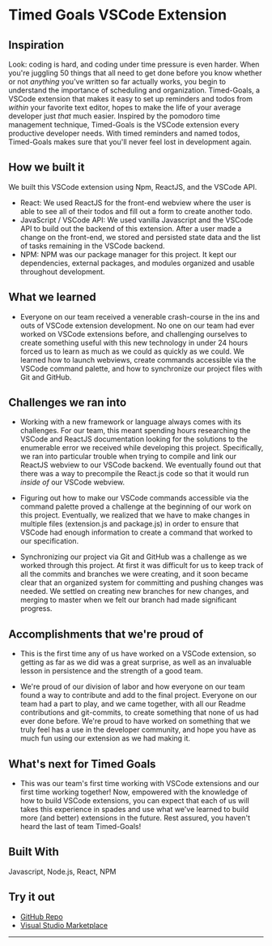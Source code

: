 # Timed Goals VSCode Extension

## Inspiration

Look: coding is hard, and coding under time pressure is even harder. When you're juggling 50 things that all need to get done before you know whether or not _anything_ you've written so far actually works, you begin to understand the importance of scheduling and organization. Timed-Goals, a VSCode extension that makes it easy to set up reminders and todos from _within_ your favorite text editor, hopes to make the life of your average developer just _that_ much easier. Inspired by the pomodoro time management technique, Timed-Goals is the VSCode extension every productive developer needs. With timed reminders and named todos, Timed-Goals makes sure that you'll never feel lost in development again.

## How we built it
We built this VSCode extension using Npm, ReactJS, and the VSCode API.
* React: We used ReactJS for the front-end webview where the user is able to see all of their todos and fill out a form to create another todo.
* JavaScript / VSCode API: We used vanilla Javascript and the VSCode API to build out the backend of this extension. After a user made a change on the front-end, we stored and persisted state data and the list of tasks remaining in the VSCode backend.
* NPM: NPM was our package manager for this project. It kept our dependencies, external packages, and modules organized and usable throughout development.

## What we learned
* Everyone on our team received a venerable crash-course in the ins and outs of VSCode extension development. No one on our team had ever worked on VSCode extensions before, and challenging ourselves to create something useful with this new technology in under 24 hours forced us to learn as much as we could as quickly as we could. We learned how to launch webviews, create commands accessible via the VSCode command palette, and how to synchronize our project files with Git and GitHub.


## Challenges we ran into

* Working with a new framework or language always comes with its challenges. For our team, this meant spending hours researching the VSCode and ReactJS documentation looking for the solutions to the enumerable error we received while developing this project. Specifically, we ran into particular trouble when trying to compile and link our ReactJS webview to our VSCode backend. We eventually found out that there was a way to precompile the React.js code so that it would run _inside of_ our VSCode webview.

* Figuring out how to make our VSCode commands accessible via the command palette proved a challenge at the beginning of our work on this project. Eventually, we realized that we have to make changes in multiple files (extension.js and package.js) in order to ensure that VSCode had enough information to create a command that worked to our specification.

* Synchronizing our project via Git and GitHub was a challenge as we worked through this project. At first it was difficult for us to keep track of all the commits and branches we were creating, and it soon became clear that an organized system for committing and pushing changes was needed. We settled on creating new branches for new changes, and merging to master when we felt our branch had made significant progress.


## Accomplishments that we're proud of

* This is the first time any of us have worked on a VSCode extension, so getting as far as we did was a great surprise, as well as an invaluable lesson in persistence and the strength of a good team.

* We're proud of our division of labor and how everyone on our team found a way to contribute and add to the final project. Everyone on our team had a part to play, and we came together, with all our Readme contributions and git-commits, to create something that none of us had ever done before. We're proud to have worked on something that we truly feel has a use in the developer community, and hope you have as much fun using our extension as we had making it.


## What's next for Timed Goals
* This was our team's first time working with VSCode extensions and our first time working together! Now, empowered with the knowledge of how to build VSCode extensions, you can expect that each of us will takes this experience in spades and use what we've learned to build more (and better) extensions in the future. Rest assured, you haven't heard the last of team Timed-Goals!

## Built With
Javascript, Node.js, React, NPM

## Try it out
* [GitHub Repo](https://github.com/chenmasterandrew/timed-goals)
* [Visual Studio Marketplace](https://marketplace.visualstudio.com/items?itemName=chenmasterandrew.timedgoals)



----------------------------------------------------------------------------------------------------------
